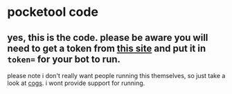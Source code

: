 # pocketool code
yes, this is the code. please be aware you will need to get a token from [this site](https://discordapp.com/developers/applciations) and put it in `token=` for your bot to run.
--
please note i don't really want people running this themselves, so just take a look at [cogs](https://github.com/EEKIM10/pocketool/). i wont provide support for running.
